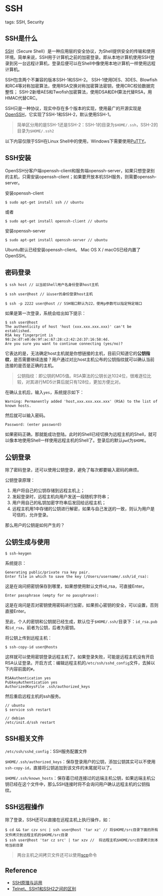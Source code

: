 # SSH

tags: SSH, Security

## SSH是什么

[SSH](https://zh.wikipedia.org/wiki/Secure_Shell)（Secure Shell）是一种应用层的安全协议，为Shell提供安全的传输和使用环境。简单来说，SSH用于计算机之前的加密登录。即从本地计算机使用SSH登录到另一台远程计算机，登录后便可以在Shell中像使用本地计算机一样使用远程计算机。

SSH包含两个不兼容的版本SSH-1和SSH-2。
SSH-1使用DES、3DES、Blowfish和RC4等对称加密算法，使用RSA交换对称加密算法密钥，使用CRC校验数据完整性；
SSH-2新增AES和Twofish加密算法，使用DSA和DH算法代替RSA，用HMAC代替CRC。

SSH只是一种协议，现实中存在多个版本的实现，使用最广的开源实现是[OpenSSH](http://www.openssh.com/)，它实现了SSH-1和SSH-2，默认使用SSH-1。

> 简单区分用的是SSH-1还是SSH-2：SSH-1的目录为`$HOME/.ssh`，SSH-2的目录为`$HOME/.ssh2`

以下内容仅限于SSH在Linux Shell中的使用，Windows下需要使用[PuTTY](http://www.chiark.greenend.org.uk/~sgtatham/putty/)。

## SSH安装

OpenSSH分客户端openssh-client和服务端openssh-server，如果只想登录别的主机，只需安装openssh-client；如果要开放本机SSH服务，则需要openssh-server。

安装openssh-client

```shell
$ sudo apt-get install ssh // ubuntu
```

或者

```shell
$ sudo apt-get install openssh-client // ubuntu
```

安装openssh-server

```shell
$ sudo apt-get install openssh-server // ubuntu
```

Ubuntu默认已经安装openssh-client。
Mac OS X / macOS已经内置了OpenSSH。

## 密码登录

```shell
$ ssh host // 以当前Shell用户名身份登录host主机
```
	
```shell
$ ssh user@host // 以user的身份登录host主机
```
	
```shell
$ ssh -p 2222 user@host // SSH端口默认为22，使用p参数可以指定特定端口
```

如果是第一次登录，系统会给出如下提示：

```shell
$ ssh user@host
The authenticity of host 'host (xxx.xxx.xxx.xxx)' can't be established.
RSA key fingerprint is 98:2e:d7:e0:de:9f:ac:67:28:c2:42:2d:37:16:58:4d.
Are you sure you want to continue connecting (yes/no)?
```
它表达的是，无法确定host主机就是你想链接的主机，目前只知道它的**公钥指纹**，是否需要继续连接？用户通过对比host主机公布的公钥指纹就可以确认当前连接的是否是正确的主机。

> 公钥指纹：即公钥的MD5值。RSA算法的公钥长达1024位，很难逐位比较，对其进行MD5计算后就只有128位，更加方便比对。

在确认主机后，输入`yes`，系统提示如下：

```shell
Warning: Permanently added 'host,xxx.xxx.xxx.xxx' (RSA) to the list of known hosts.
```
然后就可以输入密码。

```shell
Password: (enter password)
```

如果密码正确，那就能成功登陆。此时的Shell已经切换为远程主机的Shell，就可以像本地使用Shell一样使用远程主机的Shell了。登录后的默认`pwd`为`$HOME`。


## 公钥登录

除了密码登录，还可以使用公钥登录，避免了每次都要输入密码的麻烦。

公钥登录原理：

1. 用户将自己的公钥存储到远程主机上；
2. 发起登录时，远程主机向用户发送一段随机字符串；
3. 用户用自己的私钥加密字符串后发回给远程主机；
4. 远程主机用1中存储的公钥进行解密，如果与自己发送的一致，则认为用户是可信的，允许登录。

那么用户的公钥是如何产生的？

## 公钥生成与使用

```shell
$ ssh-keygen
```

系统提示：

```shell
Generating public/private rsa key pair.
Enter file in which to save the key (/Users/username/.ssh/id_rsa): 
```
这是在询问把密钥保存到哪里，如果想使用默认文件id_rsa，可直接Enter。

```shell
Enter passphrase (empty for no passphrase): 
```

这是在询问是否对密钥使用密码进行加密，如果担心密钥的安全，可以设置，否则直接Enter。

至此，个人的密钥和公钥就已经生成，默认位于`$HOME/.ssh/`目录下：`id_rsa.pub`和`id_rsa`，前者为公钥，后者为密钥。

将公钥上传到远程主机：

```shell
$ ssh-copy-id user@hosts
```

这样就可以使用密钥登录远程主机了。如果登录失败，可能是远程主机没有开启RSA认证登录。开启方式：编辑远程主机的`/etc/ssh/sshd_config`文件，去掉以下内容前面的`#`。

```
RSAAuthentication yes
PubkeyAuthentication yes
AuthorizedKeysFile .ssh/authorized_keys
```

然后重启远程主机的ssh服务。

```shell
// ubuntu
$ service ssh restart

// debian
/etc/init.d/ssh restart
```

## SSH相关文件

`/etc/ssh/sshd_config`：SSH服务配置文件

`$HOME/.ssh/authorized_keys`：保存登录用户的公钥，添加公钥其实可以不使用`ssh-copy-id`，直接将公钥追加到该文件的末尾就可以了。

`$HOME/.ssh/known_hosts`：保存着已经连接过的远端主机公钥，如果远端主机公钥已经在这个文件中，那么SSH连接时将不会询问用户确认远程主机的公钥指纹。

## SSH远程操作

除了登录，SSH还可以直接在远程主机上执行操作，如：

```shell
$ cd && tar czv src | ssh user@host 'tar xz' // 将$HOME/src目录下面的所有文件拷贝到远程主机的$HOME/src目录
$ ssh user@host 'tar cz src' | tar xzv //  将远程主机$HOME/src目录拷贝到本地当前目录
```

> 两台主机之间拷贝文件还可以使用[scp](http://linuxtools-rst.readthedocs.io/zh_CN/latest/tool/scp.html)命令

## Reference
* [SSH原理与运用](http://www.ruanyifeng.com/blog/2011/12/ssh_remote_login.html)
* [Telnet、SSH1和SSH2之间的区别](http://hdxiong.iteye.com/blog/609958)


